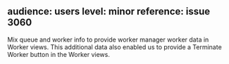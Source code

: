 audience: users
level: minor
reference: issue 3060
---
Mix queue and worker info to provide worker manager worker data in Worker views. This additional data also enabled us to provide a Terminate Worker button in the Worker views.
